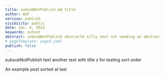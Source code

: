 ```yaml
---
title: subsubNotPublish.md title
author: AUF
version: publish
visibility: public
date: Jan. 4, 2022
keywords: notest
abstract: subsubNotPublish abstractA silly text not needing an abstract.
# pageTemplate: page3.yaml
publish: false
---
```


subsubNotPublish text another test with title z for testing sort order



  An example post sorted at last
